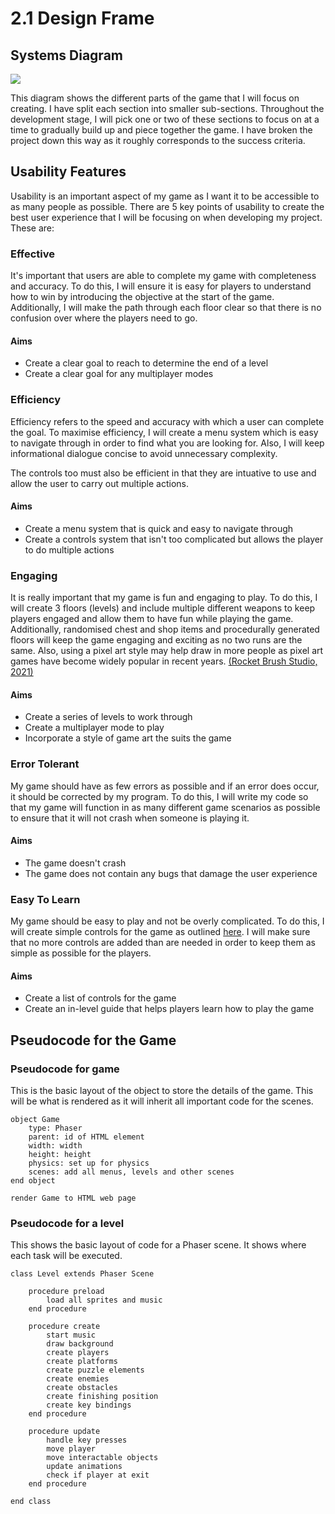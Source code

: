# 2.1 Design Frame

## Systems Diagram

![](https://github.com/Marling-School/alevel-project-template/blob/docs/.gitbook/assets/System%20Diagram.jpg)

This diagram shows the different parts of the game that I will focus on creating. I have split each section into smaller sub-sections. Throughout the development stage, I will pick one or two of these sections to focus on at a time to gradually build up and piece together the game. I have broken the project down this way as it roughly corresponds to the success criteria.

## Usability Features

Usability is an important aspect of my game as I want it to be accessible to as many people as possible. There are 5 key points of usability to create the best user experience that I will be focusing on when developing my project. These are:

### Effective

It's important that users are able to complete my game with completeness and accuracy. To do this, I will ensure it is easy for players to understand how to win by introducing the objective at the start of the game. Additionally, I will make the path through each floor clear so that there is no confusion over where the players need to go.

#### Aims

* Create a clear goal to reach to determine the end of a level
* Create a clear goal for any multiplayer modes

### Efficiency

Efficiency refers to the speed and accuracy with which a user can complete the goal. To maximise efficiency, I will create a menu system which is easy to navigate through in order to find what you are looking for. Also, I will keep informational dialogue concise to avoid unnecessary complexity.

The controls too must also be efficient in that they are intuative to use and allow the user to carry out multiple actions.

#### Aims

* Create a menu system that is quick and easy to navigate through
* Create a controls system that isn't too complicated but allows the player to do multiple actions

### Engaging

It is really important that my game is fun and engaging to play. To do this, I will create 3 floors (levels) and include multiple different weapons to keep players engaged and allow them to have fun while playing the game. Additionally, randomised chest and shop items and procedurally generated floors will keep the game engaging and exciting as no two runs are the same. Also, using a pixel art style may help draw in more people as pixel art games have become widely popular in recent years. [(Rocket Brush Studio, 2021)](../analysis/reference-list.md#2.1-design-frame)

#### Aims

* Create a series of levels to work through
* Create a multiplayer mode to play
* Incorporate a style of game art the suits the game

### Error Tolerant

My game should have as few errors as possible and if an error does occur, it should be corrected by my program. To do this, I will write my code so that my game will function in as many different game scenarios as possible to ensure that it will not crash when someone is playing it.

#### Aims

* The game doesn't crash
* The game does not contain any bugs that damage the user experience

### Easy To Learn

My game should be easy to play and not be overly complicated. To do this, I will create simple controls for the game as outlined [here](../analysis/1.4a-features-of-the-proposed-solution.md#controls). I will make sure that no more controls are added than are needed in order to keep them as simple as possible for the players.

#### Aims

* Create a list of controls for the game
* Create an in-level guide that helps players learn how to play the game

## Pseudocode for the Game

### Pseudocode for game

This is the basic layout of the object to store the details of the game. This will be what is rendered as it will inherit all important code for the scenes.

```
object Game
    type: Phaser
    parent: id of HTML element
    width: width
    height: height
    physics: set up for physics
    scenes: add all menus, levels and other scenes
end object

render Game to HTML web page
```

### Pseudocode for a level

This shows the basic layout of code for a Phaser scene. It shows where each task will be executed.

```
class Level extends Phaser Scene

    procedure preload
        load all sprites and music
    end procedure
    
    procedure create
        start music
        draw background
        create players
        create platforms
        create puzzle elements
        create enemies
        create obstacles
        create finishing position
        create key bindings
    end procedure
    
    procedure update
        handle key presses
        move player
        move interactable objects
        update animations
        check if player at exit
    end procedure
    
end class
```
